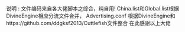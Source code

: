 说明 :
文件编码来自各大佬脚本之综合，纯自用!
China.list和Global.list根据DivineEngine相应分流文件合并，
Advertising.conf  根据DivineEngine和https://github.com/ddgksf2013/Cuttlefish文件整合
在此感谢以上大佬
